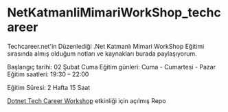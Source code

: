 # NetKatmanliMimariWorkShop_techcareer

Techcareer.net'in Düzenlediği .Net Katmanlı Mimari WorkShop Eğitimi sırasında almış olduğum notları ve kaynakları burada paylaşıyorum.

Başlangıç tarihi: 02 Şubat Cuma
Eğitim günleri: Cuma - Cumartesi -  Pazar
Eğitim saatleri: 19:30 – 22:00

Eğitim Süresi: 2 Hafta 15 Saat


[Dotnet Tech Career Workshop](https://github.com/KardelRuveyda/dotnet-techcareer-workshop) etkinliği için açılmış Repo
